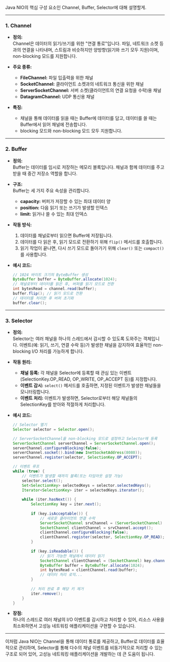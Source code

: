 Java NIO의 핵심 구성 요소인 Channel, Buffer, Selector에 대해 설명할게.

---

### 1. Channel

- **정의:**  
    Channel은 데이터의 읽기/쓰기를 위한 "연결 통로"입니다. 파일, 네트워크 소켓 등과의 연결을 나타내며, 스트림과 비슷하지만 양방향(읽기와 쓰기 모두 지원)이며, non-blocking 모드를 지원합니다.
    
- **주요 종류:**
    
    - **FileChannel:** 파일 입출력을 위한 채널
    - **SocketChannel:** 클라이언트 소켓과의 네트워크 통신을 위한 채널
    - **ServerSocketChannel:** 서버 소켓(클라이언트의 연결 요청을 수락)용 채널
    - **DatagramChannel:** UDP 통신용 채널
- **특징:**
    
    - 채널을 통해 데이터를 읽을 때는 Buffer에 데이터를 담고, 데이터를 쓸 때는 Buffer에서 읽어 채널에 전송합니다.
    - blocking 모드와 non-blocking 모드 모두 지원합니다.

---

### 2. Buffer

- **정의:**  
    Buffer는 데이터를 임시로 저장하는 메모리 블록입니다. 채널과 함께 데이터를 주고받을 때 중간 저장소 역할을 합니다.
    
- **구조:**  
    Buffer는 세 가지 주요 속성을 관리합니다.
    
    - **capacity:** 버퍼가 저장할 수 있는 최대 데이터 양
    - **position:** 다음 읽기 또는 쓰기가 발생할 인덱스
    - **limit:** 읽거나 쓸 수 있는 최대 인덱스
- **작동 방식:**
    
    1. 데이터를 채널로부터 읽으면 Buffer에 저장됩니다.
    2. 데이터를 다 읽은 후, 읽기 모드로 전환하기 위해 `flip()` 메서드를 호출합니다.
    3. 읽기 작업이 끝나면, 다시 쓰기 모드로 돌아가기 위해 `clear()` 또는 `compact()`를 사용합니다.
- **예시 코드:**
    
    ```java
    // 1024 바이트 크기의 ByteBuffer 생성
    ByteBuffer buffer = ByteBuffer.allocate(1024);
    // 채널로부터 데이터를 읽은 후, 버퍼를 읽기 모드로 전환
    int bytesRead = channel.read(buffer);
    buffer.flip(); // 읽기 모드로 전환
    // 데이터를 처리한 후 버퍼 초기화
    buffer.clear();
    ```
    

---

### 3. Selector

- **정의:**  
    Selector는 여러 채널을 하나의 스레드에서 감시할 수 있도록 도와주는 객체입니다. 이벤트(예: 읽기, 쓰기, 연결 수락 등)가 발생한 채널을 감지하여 효율적인 non-blocking I/O 처리를 가능하게 합니다.
    
- **작동 원리:**
    
    - **채널 등록:** 각 채널을 Selector에 등록할 때 관심 있는 이벤트(SelectionKey.OP_READ, OP_WRITE, OP_ACCEPT 등)를 지정합니다.
    - **이벤트 감시:** `select()` 메서드를 호출하면, 지정된 이벤트가 발생한 채널들을 모니터링합니다.
    - **이벤트 처리:** 이벤트가 발생하면, Selector로부터 해당 채널들의 SelectionKey를 받아와 적절하게 처리합니다.
- **예시 코드:**
    
    ```java
    // Selector 열기
    Selector selector = Selector.open();
    
    // ServerSocketChannel을 non-blocking 모드로 설정하고 Selector에 등록
    ServerSocketChannel serverChannel = ServerSocketChannel.open();
    serverChannel.configureBlocking(false);
    serverChannel.socket().bind(new InetSocketAddress(8080));
    serverChannel.register(selector, SelectionKey.OP_ACCEPT);
    
    // 이벤트 루프
    while (true) {
        // 이벤트가 발생할 때까지 블록(또는 타임아웃 설정 가능)
        selector.select();
        Set<SelectionKey> selectedKeys = selector.selectedKeys();
        Iterator<SelectionKey> iter = selectedKeys.iterator();
        
        while (iter.hasNext()) {
            SelectionKey key = iter.next();
            
            if (key.isAcceptable()) {
                // 새로운 클라이언트 연결 수락
                ServerSocketChannel srvChannel = (ServerSocketChannel) key.channel();
                SocketChannel clientChannel = srvChannel.accept();
                clientChannel.configureBlocking(false);
                clientChannel.register(selector, SelectionKey.OP_READ);
            }
            
            if (key.isReadable()) {
                // 읽기 가능한 채널에서 데이터 읽기
                SocketChannel clientChannel = (SocketChannel) key.channel();
                ByteBuffer buffer = ByteBuffer.allocate(1024);
                int bytesRead = clientChannel.read(buffer);
                // 데이터 처리 로직...
            }
            
            // 처리 완료 후 해당 키 제거
            iter.remove();
        }
    }
    ```
    
- **장점:**  
    하나의 스레드로 여러 채널의 I/O 이벤트를 감시하고 처리할 수 있어, 리소스 사용을 최소화하면서 고성능 네트워킹 애플리케이션을 구현할 수 있습니다.
    

---

이처럼 Java NIO는 Channel을 통해 데이터 통로를 제공하고, Buffer로 데이터를 효율적으로 관리하며, Selector를 통해 다수의 채널 이벤트를 비동기적으로 처리할 수 있는 구조로 되어 있어, 고성능 네트워킹 애플리케이션을 개발하는 데 큰 도움이 됩니다.